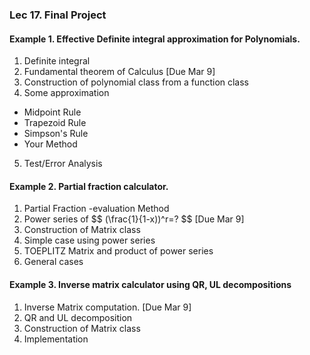 ### Lec 17. Final Project

#### Example 1. Effective Definite integral approximation for Polynomials.

1. Definite integral
2. Fundamental theorem of Calculus
[Due Mar 9]
3. Construction of polynomial class from a function class
4. Some approximation
  - Midpoint Rule
  - Trapezoid Rule
  - Simpson's Rule
  - Your Method

5.  Test/Error Analysis

#### Example 2. Partial fraction calculator.
1. Partial Fraction -evaluation Method
2. Power series of
$$
(\frac{1}{1-x))^r=?
$$
[Due Mar 9]
3. Construction of Matrix class
4. Simple case using power series
5. TOEPLITZ Matrix and product of power series
6. General cases

#### Example 3. Inverse matrix calculator using QR, UL decompositions

1. Inverse Matrix computation.
[Due Mar 9]
2. QR and UL decomposition
3. Construction of Matrix class
4. Implementation



